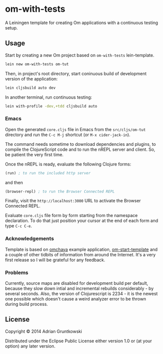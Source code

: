 # om-with-tests

A Leiningen template for creating Om applications with a continuous testing setup.

## Usage

Start by creating a new Om project based on `om-with-tests` lein-template.

```bash
lein new om-with-tests om-tut
```

Then, in project's root directory, start coninuous build of development version of the application:

```bash
lein cljsbuild auto dev
```

In another terminal, run continuous testing:

```bash
lein with-profile -dev,+tdd cljsbuild auto
```

### Emacs

Open the generated `core.cljs` file in Emacs from the `src/cljs/om-tut` directory and run the `C-c M-j` shortcut (or `M-x cider-jack-in`).

The command needs sometime to download dependencies and plugins, to compile the ClojureScript code and to run the nREPL server and client. So, be patient the very first time.

Once the nREPL is ready, evaluate the following Clojure forms:

```clj
(run) ; to run the included http server
```

and then

```clj
(browser-repl) ; to run the Browser Connected REPL
```

Finally, visit the `http://localhost:3000` URL to activate the Browser Connected REPL.

Evaluate `core.cljs` file form by form starting from the namespace declaration. To do that just position your cursor at the end of each form and type `C-c C-e`.

### Acknowledgements

Template is based on [omchaya][4] example application, [om-start-template][5] and a couple of other tidbits of information from around the Internet. It's a very first release so I will be grateful for any feedback.

### Problems

Currently, source maps are disabled for development build per default, because they slow down intial and incremental rebuilds considerably - by several seconds. Also, the version of Clojurescript is 2234 - it is the newest one possible which doesn't cause a weird analyzer error to be thrown during build process.

## License

Copyright © 2014 Adrian Gruntkowski

Distributed under the Eclipse Public License either version 1.0 or (at
your option) any later version.

[1]: http://www.lighttable.com/
[2]: https://github.com/swannodette
[3]: https://github.com/swannodette/om/wiki/Basic-Tutorial
[4]: https://github.com/sgrove/omchaya
[5]: https://github.com/magomimmo/om-start-template
